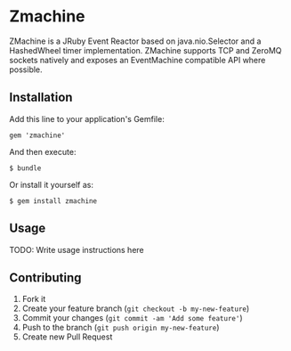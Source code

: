 # Zmachine

ZMachine is a JRuby Event Reactor based on java.nio.Selector and a HashedWheel
timer implementation. ZMachine supports TCP and ZeroMQ sockets natively and
exposes an EventMachine compatible API where possible.

## Installation

Add this line to your application's Gemfile:

    gem 'zmachine'

And then execute:

    $ bundle

Or install it yourself as:

    $ gem install zmachine

## Usage

TODO: Write usage instructions here

## Contributing

1. Fork it
2. Create your feature branch (`git checkout -b my-new-feature`)
3. Commit your changes (`git commit -am 'Add some feature'`)
4. Push to the branch (`git push origin my-new-feature`)
5. Create new Pull Request
